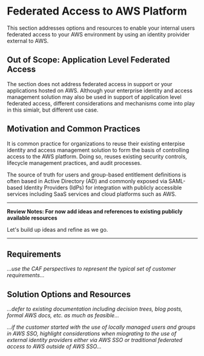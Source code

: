 # Federated Access to AWS Platform

This section addresses options and resources to enable your internal users federated access to your AWS environment by using an identity proivider external to AWS. 

## Out of Scope: Application Level Federated Access

The section does not address federated access in support or your applications hosted on AWS. Although your enterprise identity and access management solution may also be used in support of application level federated access, different considerations and mechanisms come into play in this simialr, but different use case.

## Motivation and Common Practices
It is common practice for organizations to reuse their existing enterpise identity and access management solution to form the basis of controlling access to the AWS platform.  Doing so, reuses existing security controls, lifecycle management practices, and audit processes.

The source of truth for users and group-based entitlement definitions is often based in Active Directory (AD) and commonly exposed via SAML-based Identity Providers (IdPs) for integration with publicly accessible services including SaaS services and cloud platforms such as AWS.

---
**Review Notes: For now add ideas and references to existing publicly available resources**

Let's build up ideas and refine as we go.

---

## Requirements

*...use the CAF perspectives to represent the typical set of customer requirements...*

## Solution Options and Resources

*...defer to existing documentation including decision trees, blog posts, formal AWS docs, etc. as much as feasible...*

*...if the customer started with the use of locally managed users and groups in AWS SSO, highlight considerations when miograting to the use of external identity providers either via AWS SSO or traditional federated access to AWS outside of AWS SSO...*
